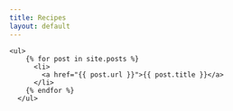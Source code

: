 ```yaml
---
title: Recipes
layout: default
---
```

    <ul>
        {% for post in site.posts %}
          <li>
            <a href="{{ post.url }}">{{ post.title }}</a>
          </li>
        {% endfor %}
      </ul>
